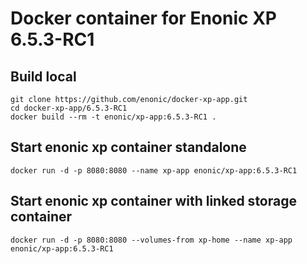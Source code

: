 # Docker container for Enonic XP 6.5.3-RC1

## Build local

    git clone https://github.com/enonic/docker-xp-app.git
    cd docker-xp-app/6.5.3-RC1
    docker build --rm -t enonic/xp-app:6.5.3-RC1 .

## Start enonic xp container standalone

    docker run -d -p 8080:8080 --name xp-app enonic/xp-app:6.5.3-RC1

## Start enonic xp container with linked storage container

    docker run -d -p 8080:8080 --volumes-from xp-home --name xp-app enonic/xp-app:6.5.3-RC1
